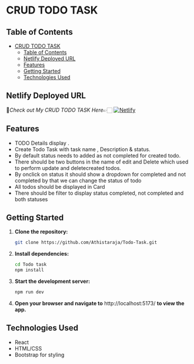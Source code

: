 # CRUD TODO TASK

## Table of Contents

- [CRUD TODO TASK](#crud-TODO-task)
  - [Table of Contents](#table-of-contents)
  - [Netlify Deployed URL](#netlify-deployed-url)
  - [Features](#features)
  - [Getting Started](#getting-started)
  - [Technologies Used](#technologies-used)
 
## Netlify Deployed URL

🔸*Check out My CRUD TODO TASK Here*👉🏻 [![Netlify](https://img.shields.io/badge/netlify-%23000000.svg?style=for-the-badge&logo=netlify&logoColor=#00C7B7)](https://lovely-monstera-3ce471.netlify.app/)

## Features

- TODO Details display .
- Create Todo Task with task name , Description & status.
- By default status needs to added as not completed for created todo.
- There should be two buttons in the name of edit and Delete which used to perform update and deletecreated    todos.
- By onclick on status it should show a dropdown for completed and not completed by that we can change the status of todo
- All todos should be displayed in Card
- There should be filter to display status completed, not completed and both statuses


## Getting Started

1. **Clone the repository:**

   ```bash
   git clone https://github.com/Athistaraja/Todo-Task.git

   ```

2. **Install dependencies:**

   ```bash
   cd Todo task
   npm install

   ```

3. **Start the development server:**

   ```bash
   npm run dev
   
   ```

4. **Open your browser and navigate to** http://localhost:5173/ **to view the app.**


## Technologies Used

- React
- HTML/CSS
- Bootstrap for styling